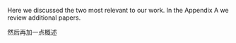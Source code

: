 Here we discussed the two most relevant to our work. In the Appendix A we review additional papers.

然后再加一点概述

